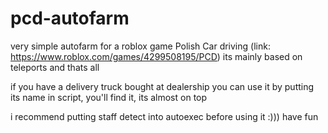 # pcd-autofarm
very simple autofarm for a roblox game Polish Car driving (link: https://www.roblox.com/games/4299508195/PCD)
its mainly based on teleports and thats all

if you have a delivery truck bought at dealership you can use it by putting its name in script, you'll find it, its almost on top

i recommend putting staff detect into autoexec before using it :))) have fun
